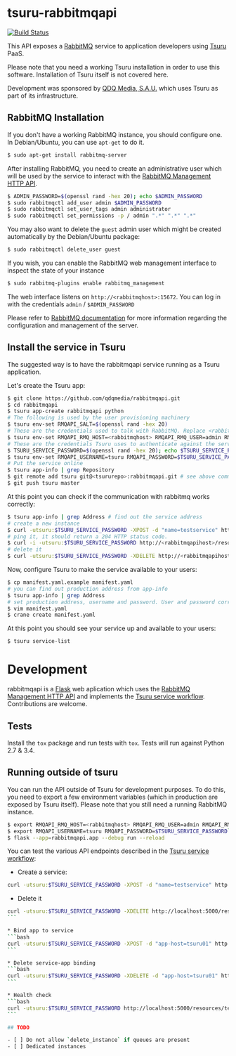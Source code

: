 # tsuru-rabbitmqapi

[![Build Status](https://travis-ci.org/qdqmedia/rabbitmqapi.png?branch=master)](https://travis-ci.org/qdqmedia/rabbitmqapi)

This API exposes a [RabbitMQ](https://www.rabbitmq.com) service to application developers using [Tsuru](https://tsuru.io) PaaS.

Please note that you need a working Tsuru installation in order to use this software. Installation of Tsuru itself is not covered here.

Development was sponsored by [QDQ Media, S.A.U.](https://qdqmedia.com) which uses Tsuru as part of its infrastructure.

## RabbitMQ Installation

If you don't have a working RabbitMQ instance, you should configure one. In Debian/Ubuntu, you can use `apt-get` to do it.

```bash
$ sudo apt-get install rabbitmq-server
```

After installing RabbitMQ, you need to create an administrative user which will be used by the service to interact
with the [RabbitMQ Management HTTP API](https://cdn.rawgit.com/rabbitmq/rabbitmq-management/master/priv/www/api/index.html).

```bash
$ ADMIN_PASSWORD=$(openssl rand -hex 20); echo $ADMIN_PASSWORD
$ sudo rabbitmqctl add_user admin $ADMIN_PASSWORD
$ sudo rabbitmqctl set_user_tags admin administrator
$ sudo rabbitmqctl set_permissions -p / admin ".*" ".*" ".*"
```

You may also want to delete the `guest` admin user which might be created automatically by the Debian/Ubuntu package:
  
```bash
$ sudo rabbitmqctl delete_user guest
```

If you wish, you can enable the RabbitMQ web management interface to inspect the state of your instance
 
```bash
$ sudo rabbitmq-plugins enable rabbitmq_management
```

The web interface listens on `http://<rabbitmqhost>:15672`. You can log in with the credentials `admin` / `$ADMIN_PASSWORD` 

Please refer to [RabbitMQ documentation](https://www.rabbitmq.com/admin-guide.html) for more information
regarding the configuration and management of the server.

## Install the service in Tsuru

The suggested way is to have the rabbitmqapi service running as a Tsuru application.

Let's create the Tsuru app:

```bash
$ git clone https://github.com/qdqmedia/rabbitmqapi.git
$ cd rabbitmqapi
$ tsuru app-create rabbitmqapi python
# The following is used by the user provisioning machinery
$ tsuru env-set RMQAPI_SALT=$(openssl rand -hex 20)  
# These are the credentials used to talk with RabbitMQ. Replace <rabbitmqhost> with the host of your RabbitMQ instance
$ tsuru env-set RMQAPI_RMQ_HOST=<rabbitmqhost> RMQAPI_RMQ_USER=admin RMQAPI_RMQ_PASSWORD=$ADMIN_PASSWORD
# These are the credentials Tsuru uses to authenticate against the service
$ TSURU_SERVICE_PASSWORD=$(openssl rand -hex 20); echo $TSURU_SERVICE_PASSWORD
$ tsuru env-set RMQAPI_USERNAME=tsuru RMQAPI_PASSWORD=$TSURU_SERVICE_PASSWORD
# Put the service online
$ tsuru app-info | grep Repository
$ git remote add tsuru git@<tsururepo>:rabbitmqapi.git # see above command for the URL
$ git push tsuru master
```

At this point you can check if the communication with rabbitmq works correctly:

```bash
$ tsuru app-info | grep Address # find out the service address
# create a new instance
$ curl -utsuru:$TSURU_SERVICE_PASSWORD -XPOST -d "name=testservice" http://<rabbitmqapihost>/resources
# ping it, it should return a 204 HTTP status code.
$ curl -i -utsuru:$TSURU_SERVICE_PASSWORD http://<rabbitmqapihost>/resources/testservice/status
# delete it
$ curl -utsuru:$TSURU_SERVICE_PASSWORD -XDELETE http://<rabbitmqapihost>/resources/testservice
```

Now, configure Tsuru to make the service available to your users:

```bash
$ cp manifest.yaml.example manifest.yaml
# you can find out production address from app-info
$ tsuru app-info | grep Address
# set production address, username and password. User and password correspond to $TSURU_SERVICE_USER and $TSURU_SERVICE_PASSWORD
$ vim manifest.yaml
$ crane create manifest.yaml
```

At this point you should see your service up and available to your users:

```bash
$ tsuru service-list
```

# Development

rabbitmqapi is a [Flask](http://flask.pocoo.org/) web aplication which uses the
[RabbitMQ Management HTTP API](https://cdn.rawgit.com/rabbitmq/rabbitmq-management/master/priv/www/api/index.html) and 
implements the [Tsuru service workflow](http://docs.tsuru.io/en/latest/services/api.html). Contributions are welcome.

## Tests

Install the `tox` package and run tests with `tox`. Tests will run against Python 2.7 & 3.4.

## Running outside of tsuru

You can run the API outside of Tsuru for development purposes. To do this, you need to export a few environment variables
(which in production are exposed by Tsuru itself). Please note that you still need a running RabbitMQ instance.

```bash
$ export RMQAPI_RMQ_HOST=<rabbitmqhost> RMQAPI_RMQ_USER=admin RMQAPI_RMQ_PASSWORD=$ADMIN_PASSWORD RMQAPI_SALT=$(openssl rand -hex 20)`
$ export RMQAPI_USERNAME=tsuru RMQAPI_PASSWORD=$TSURU_SERVICE_PASSWORD`
$ flask --app=rabbitmqapi.app --debug run --reload  
```
You can test the various API endpoints described in the [Tsuru service workflow](http://docs.tsuru.io/en/latest/services/api.html):

* Create a service:
```bash
curl -utsuru:$TSURU_SERVICE_PASSWORD -XPOST -d "name=testservice" http://localhost:5000/resources
```

* Delete it
````bash
curl -utsuru:$TSURU_SERVICE_PASSWORD -XDELETE http://localhost:5000/resources/testservice
```

* Bind app to service
```bash
curl -utsuru:$TSURU_SERVICE_PASSWORD -XPOST -d "app-host=tsuru01" http://localhost:5000/resources/testservice/bind-app
```

* Delete service-app binding
```bash
curl -utsuru:$TSURU_SERVICE_PASSWORD -XDELETE -d "app-host=tsuru01" http://localhost:5000/resources/testservice/bind-app
```

* Health check
```bash
curl -utsuru:$TSURU_SERVICE_PASSWORD http://localhost:5000/resources/testservice/status
```

## TODO

- [ ] Do not allow `delete_instance` if queues are present
- [ ] Dedicated instances
